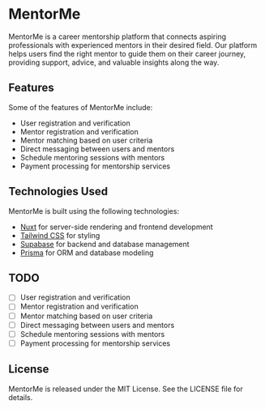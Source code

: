 # MentorMe

MentorMe is a career mentorship platform that connects aspiring professionals with experienced mentors in their desired field. Our platform helps users find the right mentor to guide them on their career journey, providing support, advice, and valuable insights along the way.

## Features

Some of the features of MentorMe include:

- User registration and verification
- Mentor registration and verification
- Mentor matching based on user criteria
- Direct messaging between users and mentors
- Schedule mentoring sessions with mentors
- Payment processing for mentorship services

## Technologies Used

MentorMe is built using the following technologies:

- [Nuxt](https://nuxtjs.org/) for server-side rendering and frontend development
- [Tailwind CSS](https://tailwindcss.com/) for styling
- [Supabase](https://supabase.io/) for backend and database management
- [Prisma](https://www.prisma.io/) for ORM and database modeling

## TODO

- [ ] User registration and verification
- [ ] Mentor registration and verification
- [ ] Mentor matching based on user criteria
- [ ] Direct messaging between users and mentors
- [ ] Schedule mentoring sessions with mentors
- [ ] Payment processing for mentorship services

## License

MentorMe is released under the MIT License. See the LICENSE file for details.
